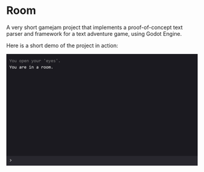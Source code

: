# Room
A very short gamejam project that implements a proof-of-concept text parser and framework for a text adventure game, using Godot Engine.

Here is a short demo of the project in action:

![animation of game](room.gif)
